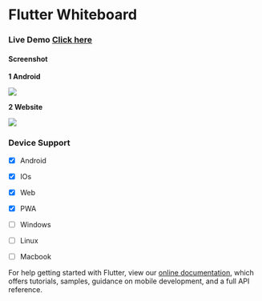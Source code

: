 # Flutter Whiteboard


### Live Demo [Click here](https://champ96k.github.io/Flutter-whiteboard/#/)

#### Screenshot

  **1 Android**
  
![](https://i.ibb.co/phC74zn/Whiteboard.png)

  **2 Website**
  
![](https://i.ibb.co/5xxc3Gx/SS2.png)
  
  
### Device Support

  - [x] Android
  - [x] IOs
  - [x] Web
  - [x] PWA
  - [ ] Windows
  - [ ] Linux
  - [ ] Macbook


For help getting started with Flutter, view our
[online documentation](https://flutter.dev/docs), which offers tutorials,
samples, guidance on mobile development, and a full API reference.
